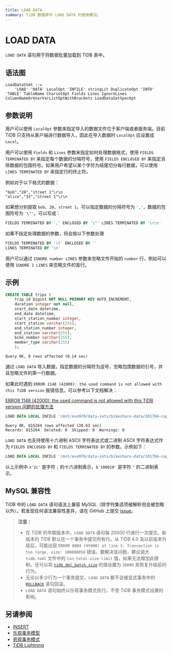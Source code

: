 ```yaml
---
title: LOAD DATA
summary: TiDB 数据库中 LOAD DATA 的使用概况。
---
```


# LOAD DATA

`LOAD DATA` 语句用于将数据批量加载到 TiDB 表中。

## 语法图

```ebnf+diagram
LoadDataStmt ::=
    'LOAD' 'DATA' LocalOpt 'INFILE' stringLit DuplicateOpt 'INTO' 'TABLE' TableName CharsetOpt Fields Lines IgnoreLines ColumnNameOrUserVarListOptWithBrackets LoadDataSetSpecOpt
```

## 参数说明

用户可以使用 `LocalOpt` 参数来指定导入的数据文件位于客户端或者服务端。目前 TiDB 只支持从客户端进行数据导入，因此在导入数据时 `LocalOpt` 应设置成 `Local`。

用户可以使用 `Fields` 和 `Lines` 参数来指定如何处理数据格式，使用 `FIELDS TERMINATED BY` 来指定每个数据的分隔符号，使用 `FIELDS ENCLOSED BY` 来指定消除数据的包围符号。如果用户希望以某个字符为结尾切分每行数据，可以使用 `LINES TERMINATED BY` 来指定行的终止符。

例如对于以下格式的数据：

```
"bob","20","street 1"\r\n
"alice","33","street 1"\r\n
```

如果想分别提取 `bob`、`20`、`street 1`，可以指定数据的分隔符号为 `','`，数据的包围符号为 `'\"'`。可以写成：

```sql
FIELDS TERMINATED BY ',' ENCLOSED BY '\"' LINES TERMINATED BY '\r\n'
```

如果不指定处理数据的参数，将会按以下参数处理

```sql
FIELDS TERMINATED BY '\t' ENCLOSED BY ''
LINES TERMINATED BY '\n'
```

用户可以通过 `IGNORE number LINES` 参数来忽略文件开始的 `number` 行，例如可以使用 `IGNORE 1 LINES` 来忽略文件的首行。

## 示例


```sql
CREATE TABLE trips (
    trip_id bigint NOT NULL PRIMARY KEY AUTO_INCREMENT,
    duration integer not null,
    start_date datetime,
    end_date datetime,
    start_station_number integer,
    start_station varchar(255),
    end_station_number integer,
    end_station varchar(255),
    bike_number varchar(255),
    member_type varchar(255)
    );
```

```
Query OK, 0 rows affected (0.14 sec)
```

通过 `LOAD DATA` 导入数据，指定数据的分隔符为逗号，忽略包围数据的引号，并且忽略文件的第一行数据。

如果此时遇到 `ERROR 1148 (42000): the used command is not allowed with this TiDB version` 报错信息。可以参考以下文档解决：

[ERROR 1148 (42000): the used command is not allowed with this TiDB version 问题的处理方法](/error-codes.md#mysql-原生报错汇总)


```sql
LOAD DATA LOCAL INFILE '/mnt/evo970/data-sets/bikeshare-data/2017Q4-capitalbikeshare-tripdata.csv' INTO TABLE trips FIELDS TERMINATED BY ',' ENCLOSED BY '\"' LINES TERMINATED BY '\r\n' IGNORE 1 LINES (duration, start_date, end_date, start_station_number, start_station, end_station_number, end_station, bike_number, member_type);
```

```
Query OK, 815264 rows affected (39.63 sec)
Records: 815264  Deleted: 0  Skipped: 0  Warnings: 0
```

`LOAD DATA` 也支持使用十六进制 ASCII 字符表达式或二进制 ASCII 字符表达式作为 `FIELDS ENCLOSED BY` 和 `FIELDS TERMINATED BY` 的参数。示例如下：


```sql
LOAD DATA LOCAL INFILE '/mnt/evo970/data-sets/bikeshare-data/2017Q4-capitalbikeshare-tripdata.csv' INTO TABLE trips FIELDS TERMINATED BY x'2c' ENCLOSED BY b'100010' LINES TERMINATED BY '\r\n' IGNORE 1 LINES (duration, start_date, end_date, start_station_number, start_station, end_station_number, end_station, bike_number, member_type);
```

以上示例中 `x'2c'` 是字符 `,` 的十六进制表示，`b'100010'` 是字符 `"` 的二进制表示。

## MySQL 兼容性

TiDB 中的 `LOAD DATA` 语句语法上兼容 MySQL（除字符集选项被解析但会被忽略以外）。若发现任何语法兼容性差异，请在 GitHub 上提交 [issue](https://github.com/pingcap/tidb/issues/new/choose)。

> **注意：**
>
> - 在 TiDB 的早期版本中，`LOAD DATA` 语句每 20000 行进行一次提交。新版本的 TiDB 默认在一个事务中提交所有行。从 TiDB 4.0 及以前版本升级后，可能出现 `ERROR 8004 (HY000) at line 1: Transaction is too large, size: 100000058` 错误。要解决该问题，建议调大 `tidb.toml` 文件中的 `txn-total-size-limit` 值。如果无法增加此限制，还可以将 [`tidb_dml_batch_size`](/system-variables.md#tidb_dml_batch_size) 的值设置为 `20000` 来恢复升级前的行为。
> - 无论以多少行为一个事务提交，`LOAD DATA` 都不会被显式事务中的 [`ROLLBACK`](/sql-statements/sql-statement-rollback.md) 语句回滚。
> - `LOAD DATA` 语句始终以乐观事务模式执行，不受 TiDB 事务模式设置的影响。

## 另请参阅

* [INSERT](/sql-statements/sql-statement-insert.md)
* [乐观事务模型](/optimistic-transaction.md)
* [悲观事务模式](/pessimistic-transaction.md)
* [TiDB Lightning](/tidb-lightning/tidb-lightning-overview.md)
